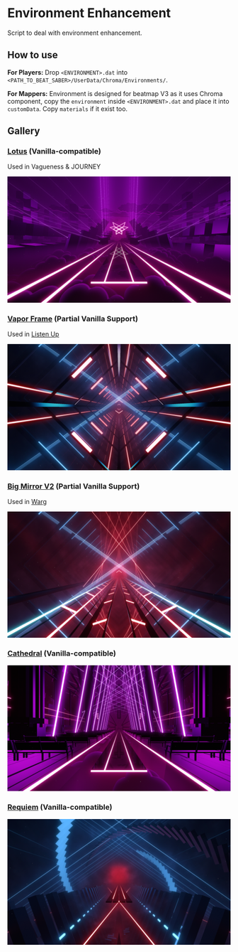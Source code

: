 # Environment Enhancement

Script to deal with environment enhancement.

## How to use

**For Players:**
Drop `<ENVIRONMENT>.dat` into `<PATH_TO_BEAT_SABER>/UserData/Chroma/Environments/`.

**For Mappers:**
Environment is designed for beatmap V3 as it uses Chroma component, copy the `environment` inside `<ENVIRONMENT>.dat` and place it into `customData`. Copy `materials` if it exist too.

## Gallery

### [Lotus](./lotus/) (Vanilla-compatible)

Used in Vagueness & JOURNEY

<img src="./lotus/environment.png">

### [Vapor Frame](./vapor-frame/) (Partial Vanilla Support)

Used in [Listen Up](https://youtu.be/L9ZixwKNlcU)

<img src="./vapor-frame/environment.png">

### [Big Mirror V2](./bmv2/) (Partial Vanilla Support)

Used in [Warg](https://youtu.be/23Zpmpfy9C0)

<img src="./bmv2/environment.png">

### [Cathedral](./cathedral/) (Vanilla-compatible)

<img src="./cathedral/environment.png">

### [Requiem](./requiem/) (Vanilla-compatible)

<img src="./requiem/environment.png">

